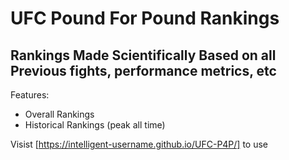 # UFC Pound For Pound Rankings

## Rankings Made Scientifically Based on all Previous fights, performance metrics, etc

Features:

- Overall Rankings
- Historical Rankings (peak all time)

Visist [https://intelligent-username.github.io/UFC-P4P/] to use
